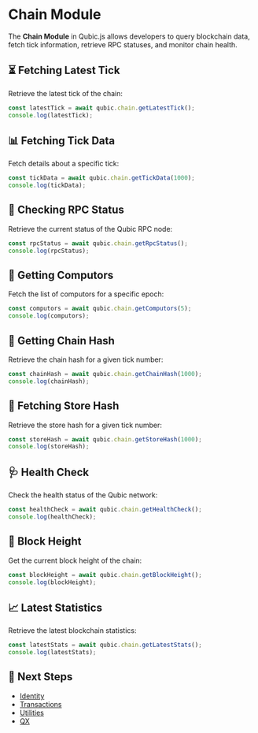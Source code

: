 # Chain Module

The **Chain Module** in Qubic.js allows developers to query blockchain data, fetch tick information, retrieve RPC statuses, and monitor chain health.

## ⏳ Fetching Latest Tick

Retrieve the latest tick of the chain:

```javascript
const latestTick = await qubic.chain.getLatestTick();
console.log(latestTick);
```

## 📊 Fetching Tick Data

Fetch details about a specific tick:

```javascript
const tickData = await qubic.chain.getTickData(1000);
console.log(tickData);
```

## 🔄 Checking RPC Status

Retrieve the current status of the Qubic RPC node:

```javascript
const rpcStatus = await qubic.chain.getRpcStatus();
console.log(rpcStatus);
```

## 🔗 Getting Computors

Fetch the list of computors for a specific epoch:

```javascript
const computors = await qubic.chain.getComputors(5);
console.log(computors);
```

## 🔑 Getting Chain Hash

Retrieve the chain hash for a given tick number:

```javascript
const chainHash = await qubic.chain.getChainHash(1000);
console.log(chainHash);
```

## 🏪 Fetching Store Hash

Retrieve the store hash for a given tick number:

```javascript
const storeHash = await qubic.chain.getStoreHash(1000);
console.log(storeHash);
```

## 🩺 Health Check

Check the health status of the Qubic network:

```javascript
const healthCheck = await qubic.chain.getHealthCheck();
console.log(healthCheck);
```

## 📏 Block Height

Get the current block height of the chain:

```javascript
const blockHeight = await qubic.chain.getBlockHeight();
console.log(blockHeight);
```

## 📈 Latest Statistics

Retrieve the latest blockchain statistics:

```javascript
const latestStats = await qubic.chain.getLatestStats();
console.log(latestStats);
```

## 📌 Next Steps
- [Identity](identity.md)
- [Transactions](transaction.md)
- [Utilities](utils.md)
- [QX](qx.md)

